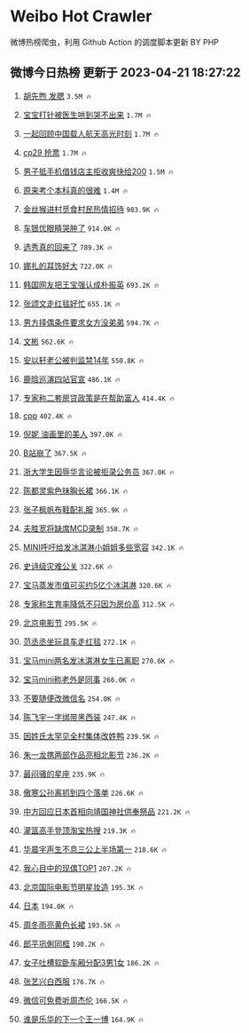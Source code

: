 # Weibo Hot Crawler 



微博热榜爬虫，利用 Github Action 的调度脚本更新 BY PHP 


## 微博今日热榜 更新于 2023-04-21 18:27:22 
1. [胡先煦 发腮](https://s.weibo.com/weibo?q=%E8%83%A1%E5%85%88%E7%85%A6%20%E5%8F%91%E8%85%AE&t=31&band_rank=1&Refer=top) `3.5M 🔥` 

1. [宝宝打针被医生哄到哭不出来](https://s.weibo.com/weibo?q=%23%E5%AE%9D%E5%AE%9D%E6%89%93%E9%92%88%E8%A2%AB%E5%8C%BB%E7%94%9F%E5%93%84%E5%88%B0%E5%93%AD%E4%B8%8D%E5%87%BA%E6%9D%A5%23&t=31&band_rank=2&Refer=top) `1.7M 🔥` 

1. [一起回顾中国载人航天高光时刻](https://s.weibo.com/weibo?q=%23%E4%B8%80%E8%B5%B7%E5%9B%9E%E9%A1%BE%E4%B8%AD%E5%9B%BD%E8%BD%BD%E4%BA%BA%E8%88%AA%E5%A4%A9%E9%AB%98%E5%85%89%E6%97%B6%E5%88%BB%23&t=31&band_rank=3&Refer=top) `1.7M 🔥` 

1. [cp29 抢票](https://s.weibo.com/weibo?q=cp29%20%E6%8A%A2%E7%A5%A8&t=31&band_rank=4&Refer=top) `1.7M 🔥` 

1. [男子抵手机借钱店主拒收爽快给200](https://s.weibo.com/weibo?q=%23%E7%94%B7%E5%AD%90%E6%8A%B5%E6%89%8B%E6%9C%BA%E5%80%9F%E9%92%B1%E5%BA%97%E4%B8%BB%E6%8B%92%E6%94%B6%E7%88%BD%E5%BF%AB%E7%BB%99200%23&t=31&band_rank=5&Refer=top) `1.5M 🔥` 

1. [原来考个本科真的很难](https://s.weibo.com/weibo?q=%23%E5%8E%9F%E6%9D%A5%E8%80%83%E4%B8%AA%E6%9C%AC%E7%A7%91%E7%9C%9F%E7%9A%84%E5%BE%88%E9%9A%BE%23&t=31&band_rank=6&Refer=top) `1.4M 🔥` 

1. [金丝猴进村觅食村民热情招待](https://s.weibo.com/weibo?q=%23%E9%87%91%E4%B8%9D%E7%8C%B4%E8%BF%9B%E6%9D%91%E8%A7%85%E9%A3%9F%E6%9D%91%E6%B0%91%E7%83%AD%E6%83%85%E6%8B%9B%E5%BE%85%23&t=31&band_rank=7&Refer=top) `983.9K 🔥` 

1. [车银优眼睛哭肿了](https://s.weibo.com/weibo?q=%23%E8%BD%A6%E9%93%B6%E4%BC%98%E7%9C%BC%E7%9D%9B%E5%93%AD%E8%82%BF%E4%BA%86%23&t=31&band_rank=8&Refer=top) `914.0K 🔥` 

1. [选秀真的回来了](https://s.weibo.com/weibo?q=%23%E9%80%89%E7%A7%80%E7%9C%9F%E7%9A%84%E5%9B%9E%E6%9D%A5%E4%BA%86%23&t=31&band_rank=9&Refer=top) `789.3K 🔥` 

1. [娜扎的耳饰好大](https://s.weibo.com/weibo?q=%23%E5%A8%9C%E6%89%8E%E7%9A%84%E8%80%B3%E9%A5%B0%E5%A5%BD%E5%A4%A7%23&t=31&band_rank=10&Refer=top) `722.0K 🔥` 

1. [韩国网友把王宝强认成朴振英](https://s.weibo.com/weibo?q=%23%E9%9F%A9%E5%9B%BD%E7%BD%91%E5%8F%8B%E6%8A%8A%E7%8E%8B%E5%AE%9D%E5%BC%BA%E8%AE%A4%E6%88%90%E6%9C%B4%E6%8C%AF%E8%8B%B1%23&t=31&band_rank=11&Refer=top) `693.2K 🔥` 

1. [张颂文走红毯好忙](https://s.weibo.com/weibo?q=%23%E5%BC%A0%E9%A2%82%E6%96%87%E8%B5%B0%E7%BA%A2%E6%AF%AF%E5%A5%BD%E5%BF%99%23&t=31&band_rank=12&Refer=top) `655.1K 🔥` 

1. [男方择偶条件要求女方没弟弟](https://s.weibo.com/weibo?q=%23%E7%94%B7%E6%96%B9%E6%8B%A9%E5%81%B6%E6%9D%A1%E4%BB%B6%E8%A6%81%E6%B1%82%E5%A5%B3%E6%96%B9%E6%B2%A1%E5%BC%9F%E5%BC%9F%23&t=31&band_rank=13&Refer=top) `594.7K 🔥` 

1. [文彬](https://s.weibo.com/weibo?q=%E6%96%87%E5%BD%AC&t=31&band_rank=14&Refer=top) `562.6K 🔥` 

1. [安以轩老公被判监禁14年](https://s.weibo.com/weibo?q=%23%E5%AE%89%E4%BB%A5%E8%BD%A9%E8%80%81%E5%85%AC%E8%A2%AB%E5%88%A4%E7%9B%91%E7%A6%8114%E5%B9%B4%23&t=31&band_rank=15&Refer=top) `550.8K 🔥` 

1. [鹿晗巡演四站官宣](https://s.weibo.com/weibo?q=%23%E9%B9%BF%E6%99%97%E5%B7%A1%E6%BC%94%E5%9B%9B%E7%AB%99%E5%AE%98%E5%AE%A3%23&t=31&band_rank=16&Refer=top) `486.1K 🔥` 

1. [专家称二套房贷政策是在帮助富人](https://s.weibo.com/weibo?q=%23%E4%B8%93%E5%AE%B6%E7%A7%B0%E4%BA%8C%E5%A5%97%E6%88%BF%E8%B4%B7%E6%94%BF%E7%AD%96%E6%98%AF%E5%9C%A8%E5%B8%AE%E5%8A%A9%E5%AF%8C%E4%BA%BA%23&t=31&band_rank=17&Refer=top) `414.4K 🔥` 

1. [cpp](https://s.weibo.com/weibo?q=cpp&t=31&band_rank=18&Refer=top) `402.4K 🔥` 

1. [倪妮 油画里的美人](https://s.weibo.com/weibo?q=%E5%80%AA%E5%A6%AE%20%E6%B2%B9%E7%94%BB%E9%87%8C%E7%9A%84%E7%BE%8E%E4%BA%BA&t=31&band_rank=19&Refer=top) `397.0K 🔥` 

1. [B站崩了](https://s.weibo.com/weibo?q=B%E7%AB%99%E5%B4%A9%E4%BA%86&t=31&band_rank=20&Refer=top) `367.5K 🔥` 

1. [浙大学生因辱华言论被拒录公务员](https://s.weibo.com/weibo?q=%23%E6%B5%99%E5%A4%A7%E5%AD%A6%E7%94%9F%E5%9B%A0%E8%BE%B1%E5%8D%8E%E8%A8%80%E8%AE%BA%E8%A2%AB%E6%8B%92%E5%BD%95%E5%85%AC%E5%8A%A1%E5%91%98%23&t=31&band_rank=21&Refer=top) `367.0K 🔥` 

1. [陈都灵紫色抹胸长裙](https://s.weibo.com/weibo?q=%23%E9%99%88%E9%83%BD%E7%81%B5%E7%B4%AB%E8%89%B2%E6%8A%B9%E8%83%B8%E9%95%BF%E8%A3%99%23&t=31&band_rank=22&Refer=top) `366.1K 🔥` 

1. [张子枫帆布鞋配礼服](https://s.weibo.com/weibo?q=%23%E5%BC%A0%E5%AD%90%E6%9E%AB%E5%B8%86%E5%B8%83%E9%9E%8B%E9%85%8D%E7%A4%BC%E6%9C%8D%23&t=31&band_rank=23&Refer=top) `365.9K 🔥` 

1. [夫胜宽将缺席MCD录制](https://s.weibo.com/weibo?q=%23%E5%A4%AB%E8%83%9C%E5%AE%BD%E5%B0%86%E7%BC%BA%E5%B8%ADMCD%E5%BD%95%E5%88%B6%23&t=31&band_rank=24&Refer=top) `358.7K 🔥` 

1. [MINI呼吁给发冰淇淋小姐姐多些宽容](https://s.weibo.com/weibo?q=%23MINI%E5%91%BC%E5%90%81%E7%BB%99%E5%8F%91%E5%86%B0%E6%B7%87%E6%B7%8B%E5%B0%8F%E5%A7%90%E5%A7%90%E5%A4%9A%E4%BA%9B%E5%AE%BD%E5%AE%B9%23&t=31&band_rank=25&Refer=top) `342.1K 🔥` 

1. [史诗级灾难公关](https://s.weibo.com/weibo?q=%E5%8F%B2%E8%AF%97%E7%BA%A7%E7%81%BE%E9%9A%BE%E5%85%AC%E5%85%B3&t=31&band_rank=26&Refer=top) `322.6K 🔥` 

1. [宝马蒸发市值可买约5亿个冰淇淋](https://s.weibo.com/weibo?q=%23%E5%AE%9D%E9%A9%AC%E8%92%B8%E5%8F%91%E5%B8%82%E5%80%BC%E5%8F%AF%E4%B9%B0%E7%BA%A65%E4%BA%BF%E4%B8%AA%E5%86%B0%E6%B7%87%E6%B7%8B%23&t=31&band_rank=27&Refer=top) `320.6K 🔥` 

1. [专家称生育率降低不只因为房价高](https://s.weibo.com/weibo?q=%23%E4%B8%93%E5%AE%B6%E7%A7%B0%E7%94%9F%E8%82%B2%E7%8E%87%E9%99%8D%E4%BD%8E%E4%B8%8D%E5%8F%AA%E5%9B%A0%E4%B8%BA%E6%88%BF%E4%BB%B7%E9%AB%98%23&t=31&band_rank=28&Refer=top) `312.5K 🔥` 

1. [北京电影节](https://s.weibo.com/weibo?q=%E5%8C%97%E4%BA%AC%E7%94%B5%E5%BD%B1%E8%8A%82&t=31&band_rank=29&Refer=top) `295.5K 🔥` 

1. [范丞丞坐玩具车走红毯](https://s.weibo.com/weibo?q=%23%E8%8C%83%E4%B8%9E%E4%B8%9E%E5%9D%90%E7%8E%A9%E5%85%B7%E8%BD%A6%E8%B5%B0%E7%BA%A2%E6%AF%AF%23&t=31&band_rank=30&Refer=top) `272.1K 🔥` 

1. [宝马mini两名发冰淇淋女生已离职](https://s.weibo.com/weibo?q=%23%E5%AE%9D%E9%A9%ACmini%E4%B8%A4%E5%90%8D%E5%8F%91%E5%86%B0%E6%B7%87%E6%B7%8B%E5%A5%B3%E7%94%9F%E5%B7%B2%E7%A6%BB%E8%81%8C%23&t=31&band_rank=31&Refer=top) `270.6K 🔥` 

1. [宝马mini称老外是同事](https://s.weibo.com/weibo?q=%23%E5%AE%9D%E9%A9%ACmini%E7%A7%B0%E8%80%81%E5%A4%96%E6%98%AF%E5%90%8C%E4%BA%8B%23&t=31&band_rank=32&Refer=top) `266.0K 🔥` 

1. [不要随便改微信名](https://s.weibo.com/weibo?q=%23%E4%B8%8D%E8%A6%81%E9%9A%8F%E4%BE%BF%E6%94%B9%E5%BE%AE%E4%BF%A1%E5%90%8D%23&t=31&band_rank=33&Refer=top) `254.0K 🔥` 

1. [陈飞宇一字绑带黑西装](https://s.weibo.com/weibo?q=%E9%99%88%E9%A3%9E%E5%AE%87%E4%B8%80%E5%AD%97%E7%BB%91%E5%B8%A6%E9%BB%91%E8%A5%BF%E8%A3%85&t=31&band_rank=34&Refer=top) `247.4K 🔥` 

1. [因姓氏太罕见全村集体改姓鸭](https://s.weibo.com/weibo?q=%23%E5%9B%A0%E5%A7%93%E6%B0%8F%E5%A4%AA%E7%BD%95%E8%A7%81%E5%85%A8%E6%9D%91%E9%9B%86%E4%BD%93%E6%94%B9%E5%A7%93%E9%B8%AD%23&t=31&band_rank=35&Refer=top) `239.5K 🔥` 

1. [朱一龙携两部作品亮相北影节](https://s.weibo.com/weibo?q=%23%E6%9C%B1%E4%B8%80%E9%BE%99%E6%90%BA%E4%B8%A4%E9%83%A8%E4%BD%9C%E5%93%81%E4%BA%AE%E7%9B%B8%E5%8C%97%E5%BD%B1%E8%8A%82%23&t=31&band_rank=36&Refer=top) `236.2K 🔥` 

1. [最闷骚的星座](https://s.weibo.com/weibo?q=%23%E6%9C%80%E9%97%B7%E9%AA%9A%E7%9A%84%E6%98%9F%E5%BA%A7%23&t=31&band_rank=37&Refer=top) `235.9K 🔥` 

1. [傲寒公孙离抓到四个落单](https://s.weibo.com/weibo?q=%23%E5%82%B2%E5%AF%92%E5%85%AC%E5%AD%99%E7%A6%BB%E6%8A%93%E5%88%B0%E5%9B%9B%E4%B8%AA%E8%90%BD%E5%8D%95%23&t=31&band_rank=38&Refer=top) `226.6K 🔥` 

1. [中方回应日本首相向靖国神社供奉祭品](https://s.weibo.com/weibo?q=%23%E4%B8%AD%E6%96%B9%E5%9B%9E%E5%BA%94%E6%97%A5%E6%9C%AC%E9%A6%96%E7%9B%B8%E5%90%91%E9%9D%96%E5%9B%BD%E7%A5%9E%E7%A4%BE%E4%BE%9B%E5%A5%89%E7%A5%AD%E5%93%81%23&t=31&band_rank=39&Refer=top) `221.2K 🔥` 

1. [灌篮高手登顶淘宝热搜](https://s.weibo.com/weibo?q=%23%E7%81%8C%E7%AF%AE%E9%AB%98%E6%89%8B%E7%99%BB%E9%A1%B6%E6%B7%98%E5%AE%9D%E7%83%AD%E6%90%9C%23&t=31&band_rank=40&Refer=top) `219.3K 🔥` 

1. [华晨宇声生不息三公上半场第一](https://s.weibo.com/weibo?q=%23%E5%8D%8E%E6%99%A8%E5%AE%87%E5%A3%B0%E7%94%9F%E4%B8%8D%E6%81%AF%E4%B8%89%E5%85%AC%E4%B8%8A%E5%8D%8A%E5%9C%BA%E7%AC%AC%E4%B8%80%23&t=31&band_rank=41&Refer=top) `218.6K 🔥` 

1. [我心目中的现偶TOP1](https://s.weibo.com/weibo?q=%23%E6%88%91%E5%BF%83%E7%9B%AE%E4%B8%AD%E7%9A%84%E7%8E%B0%E5%81%B6TOP1%23&t=31&band_rank=42&Refer=top) `207.2K 🔥` 

1. [北京国际电影节明星妆造](https://s.weibo.com/weibo?q=%E5%8C%97%E4%BA%AC%E5%9B%BD%E9%99%85%E7%94%B5%E5%BD%B1%E8%8A%82%E6%98%8E%E6%98%9F%E5%A6%86%E9%80%A0&t=31&band_rank=43&Refer=top) `195.3K 🔥` 

1. [日本](https://s.weibo.com/weibo?q=%E6%97%A5%E6%9C%AC&t=31&band_rank=44&Refer=top) `194.0K 🔥` 

1. [周冬雨亮黄色长裙](https://s.weibo.com/weibo?q=%23%E5%91%A8%E5%86%AC%E9%9B%A8%E4%BA%AE%E9%BB%84%E8%89%B2%E9%95%BF%E8%A3%99%23&t=31&band_rank=45&Refer=top) `193.5K 🔥` 

1. [郎平巩俐同框](https://s.weibo.com/weibo?q=%23%E9%83%8E%E5%B9%B3%E5%B7%A9%E4%BF%90%E5%90%8C%E6%A1%86%23&t=31&band_rank=46&Refer=top) `190.2K 🔥` 

1. [女子吐槽软卧车厢分配3男1女](https://s.weibo.com/weibo?q=%23%E5%A5%B3%E5%AD%90%E5%90%90%E6%A7%BD%E8%BD%AF%E5%8D%A7%E8%BD%A6%E5%8E%A2%E5%88%86%E9%85%8D3%E7%94%B71%E5%A5%B3%23&t=31&band_rank=47&Refer=top) `186.2K 🔥` 

1. [张艺兴白西服](https://s.weibo.com/weibo?q=%23%E5%BC%A0%E8%89%BA%E5%85%B4%E7%99%BD%E8%A5%BF%E6%9C%8D%23&t=31&band_rank=48&Refer=top) `176.7K 🔥` 

1. [微信可免费听周杰伦](https://s.weibo.com/weibo?q=%23%E5%BE%AE%E4%BF%A1%E5%8F%AF%E5%85%8D%E8%B4%B9%E5%90%AC%E5%91%A8%E6%9D%B0%E4%BC%A6%23&t=31&band_rank=49&Refer=top) `166.5K 🔥` 

1. [谁是乐华的下一个王一博](https://s.weibo.com/weibo?q=%23%E8%B0%81%E6%98%AF%E4%B9%90%E5%8D%8E%E7%9A%84%E4%B8%8B%E4%B8%80%E4%B8%AA%E7%8E%8B%E4%B8%80%E5%8D%9A%23&t=31&band_rank=50&Refer=top) `164.9K 🔥` 

